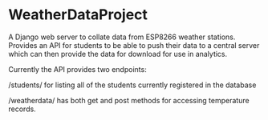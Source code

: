 # WeatherDataProject

A Django web server to collate data from ESP8266 weather stations. Provides an API for students to be able to push their data to a central server which can then provide the data for download  for use in analytics.

Currently the API provides two endpoints:

  /students/ for listing all of the students currently registered in the database
  
  /weatherdata/ has both get and post methods for accessing temperature records.
  
